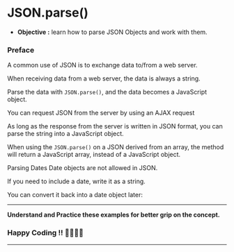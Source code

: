 # JSON.parse()

- **Objective :** learn how to parse JSON Objects and work with them.

### Preface

A common use of JSON is to exchange data to/from a web server.

When receiving data from a web server, the data is always a string.

Parse the data with `JSON.parse()`, and the data becomes a JavaScript object.

You can request JSON from the server by using an AJAX request

As long as the response from the server is written in JSON format, you can parse the string into a JavaScript object.

When using the `JSON.parse()` on a JSON derived from an array, the method will return a JavaScript array, instead of a JavaScript object.

Parsing Dates
Date objects are not allowed in JSON.

If you need to include a date, write it as a string.

You can convert it back into a date object later:

---

**Understand and Practice these examples for better grip on the concept.**

### Happy Coding !! 👍🏻✌🏻

---
